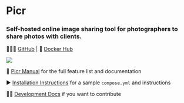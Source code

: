 # Picr

### Self-hosted online image sharing tool for photographers to share photos with clients.

 👩🏻‍💻 [GitHub](https://github.com/isaacinsoll/picr) | 🐳 [Docker Hub](https://hub.docker.com/r/isaacinsoll/picr)

![](docs/images/picr-header.png)


📝 [Picr Manual](https://isaacinsoll.github.io/PICR/) for the full feature list and documentation

▶️ [Installation Instructions](https://isaacinsoll.github.io/PICR/install.html) for a sample `compose.yml` and instructions

🧑‍💻 [Development Docs](docs/development/index.md) if you want to contribute
